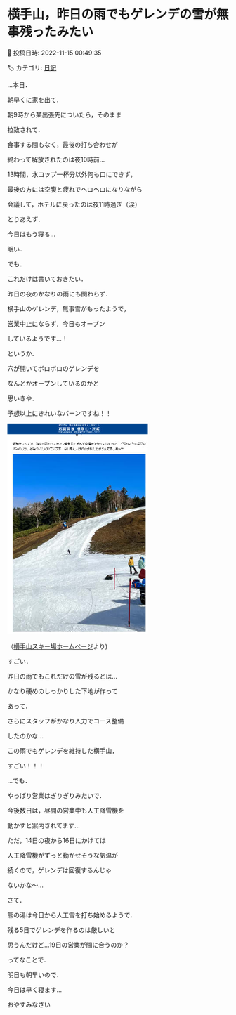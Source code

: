 # 横手山，昨日の雨でもゲレンデの雪が無事残ったみたい

📅 投稿日時: 2022-11-15 00:49:35

🏷️ カテゴリ: [日記](cc4b5682fb7b8b144980957a978653fb0.md)

…本日．


朝早くに家を出て．


朝9時から某出張先についたら，そのまま


拉致されて．


食事する間もなく，最後の打ち合わせが


終わって解放されたのは夜10時前…





13時間，水コップ一杯分以外何も口にできず，


最後の方には空腹と疲れでヘロヘロになりながら


会議して，ホテルに戻ったのは夜11時過ぎ（涙）





とりあえず．


今日はもう寝る…


眠い．





でも．


これだけは書いておきたい．


昨日の夜のかなりの雨にも関わらず．


横手山のゲレンデ，無事雪がもったようで，


営業中止にならず，今日もオープン


しているようです…！





というか．


穴が開いてボロボロのゲレンデを


なんとかオープンしているのかと


思いきや．


予想以上にきれいなバーンですね！！




![bcd1508c1e64d6f7af50a90f5c80622e.png](images/bcd1508c1e64d6f7af50a90f5c80622e.png)




（[横手山スキー場ホームページ](https://yokoteyama2307.com/news/18762/)より)





すごい．


昨日の雨でもこれだけの雪が残るとは…


かなり硬めのしっかりした下地が作って


あって．


さらにスタッフがかなり人力でコース整備


したのかな…


この雨でもゲレンデを維持した横手山，


すごい！！！





…でも．


やっぱり営業はぎりぎりみたいで．


今後数日は，昼間の営業中も人工降雪機を


動かすと案内されてます…





ただ，14日の夜から16日にかけては


人工降雪機がずっと動かせそうな気温が


続くので，ゲレンデは回復するんじゃ


ないかな～…





さて．


熊の湯は今日から人工雪を打ち始めるようで．


残る5日でゲレンデを作るのは厳しいと


思うんだけど…19日の営業が間に合うのか？





ってなことで．


明日も朝早いので．


今日は早く寝ます…


おやすみなさい
